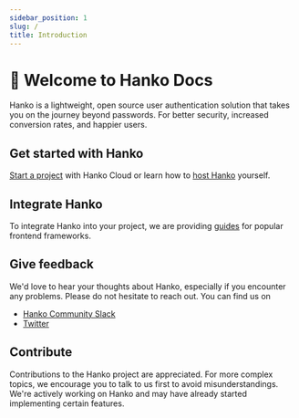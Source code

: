 ```yaml
---
sidebar_position: 1
slug: /
title: Introduction
---
```

# :wave: Welcome to Hanko Docs
Hanko is a lightweight, open source user authentication solution that takes you on the journey beyond passwords. For better security, increased conversion rates, and happier users.

## Get started with Hanko
[Start a project](https://cloud.hanko.io) with Hanko Cloud or learn how to [host Hanko](https://github.com/teamhanko/hanko) yourself.

## Integrate Hanko
To integrate Hanko into your project, we are providing [guides](/guides/frontend) for popular frontend frameworks.

## Give feedback
We'd love to hear your thoughts about Hanko, especially if you encounter any problems. Please do not hesitate to reach out. You can find us on
- [Hanko Community Slack](https://www.hanko.io/community)
- [Twitter](https://twitter.com/hanko_io)

## Contribute
Contributions to the Hanko project are appreciated. For more complex topics, we encourage you to talk to us first to avoid misunderstandings. We're actively working on Hanko and may have already started implementing certain features.
